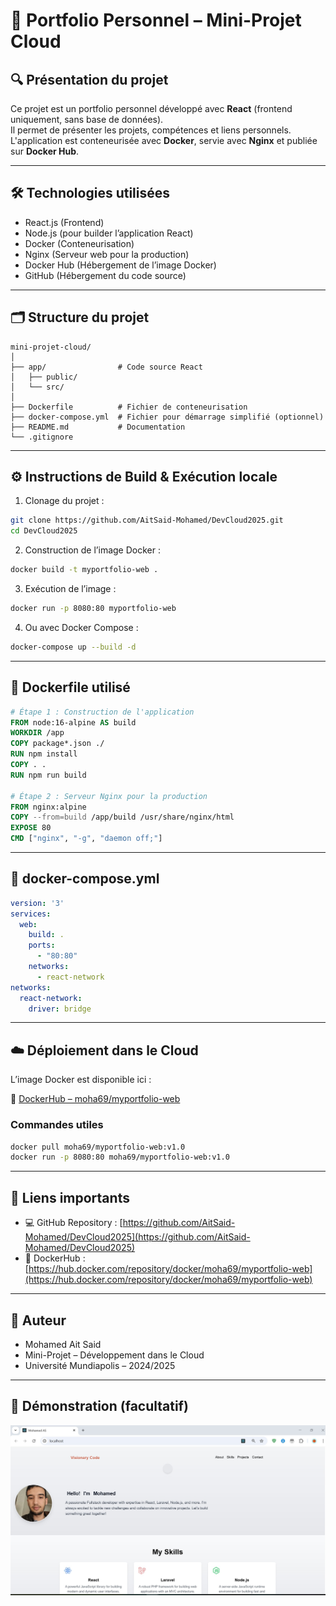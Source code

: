 
# 🚀 Portfolio Personnel – Mini-Projet Cloud

## 🔍 Présentation du projet
Ce projet est un portfolio personnel développé avec **React** (frontend uniquement, sans base de données).  
Il permet de présenter les projets, compétences et liens personnels.  
L'application est conteneurisée avec **Docker**, servie avec **Nginx** et publiée sur **Docker Hub**.

---

## 🛠️ Technologies utilisées
- React.js (Frontend)  
- Node.js (pour builder l’application React)  
- Docker (Conteneurisation)  
- Nginx (Serveur web pour la production)  
- Docker Hub (Hébergement de l’image Docker)  
- GitHub (Hébergement du code source)  

---

## 🗂️ Structure du projet

```plaintext
mini-projet-cloud/
│
├── app/                # Code source React
│   ├── public/
│   └── src/
│
├── Dockerfile          # Fichier de conteneurisation
├── docker-compose.yml  # Fichier pour démarrage simplifié (optionnel)
├── README.md           # Documentation
└── .gitignore
```

---

## ⚙️ Instructions de Build & Exécution locale

1. Clonage du projet :

```bash
git clone https://github.com/AitSaid-Mohamed/DevCloud2025.git  
cd DevCloud2025
```

2. Construction de l’image Docker :

```bash
docker build -t myportfolio-web .
```

3. Exécution de l’image :

```bash
docker run -p 8080:80 myportfolio-web
```

4. Ou avec Docker Compose :

```bash
docker-compose up --build -d
```

---

## 🧱 Dockerfile utilisé

```Dockerfile
# Étape 1 : Construction de l'application
FROM node:16-alpine AS build
WORKDIR /app
COPY package*.json ./
RUN npm install
COPY . .
RUN npm run build

# Étape 2 : Serveur Nginx pour la production
FROM nginx:alpine
COPY --from=build /app/build /usr/share/nginx/html
EXPOSE 80
CMD ["nginx", "-g", "daemon off;"]
```

---

## 🐳 docker-compose.yml

```yaml
version: '3'
services:
  web:
    build: .
    ports:
      - "80:80"
    networks:
      - react-network
networks:
  react-network:
    driver: bridge
```

---

## ☁️ Déploiement dans le Cloud

L’image Docker est disponible ici :

🔗 [DockerHub – moha69/myportfolio-web](https://hub.docker.com/repository/docker/moha69/myportfolio-web)

### Commandes utiles

```bash
docker pull moha69/myportfolio-web:v1.0
docker run -p 8080:80 moha69/myportfolio-web:v1.0
```

---

## 📎 Liens importants

- 💻 GitHub Repository : [https://github.com/AitSaid-Mohamed/DevCloud2025](https://github.com/AitSaid-Mohamed/DevCloud2025)  
- 🐳 DockerHub : [https://hub.docker.com/repository/docker/moha69/myportfolio-web](https://hub.docker.com/repository/docker/moha69/myportfolio-web)

---

## 👤 Auteur

- Mohamed Ait Said  
- Mini-Projet – Développement dans le Cloud  
- Université Mundiapolis – 2024/2025  

---

## 🎥 Démonstration (facultatif)

![alt text](image.png)


